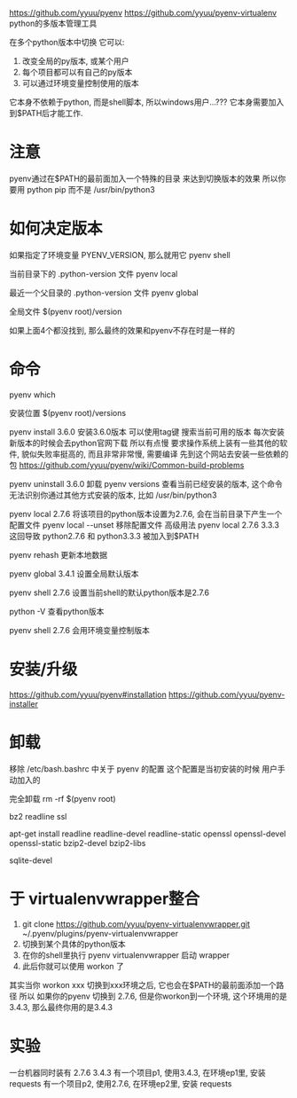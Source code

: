 https://github.com/yyuu/pyenv
https://github.com/yyuu/pyenv-virtualenv
python的多版本管理工具

在多个python版本中切换
它可以:
1. 改变全局的py版本, 或某个用户
2. 每个项目都可以有自己的py版本
3. 可以通过环境变量控制使用的版本

它本身不依赖于python, 而是shell脚本, 所以windows用户...???
它本身需要加入到$PATH后才能工作.

# 注意 #
pyenv通过在$PATH的最前面加入一个特殊的目录 来达到切换版本的效果
所以你要用 python pip 而不是 /usr/bin/python3

# 如何决定版本 #
如果指定了环境变量 PYENV_VERSION, 那么就用它
pyenv shell

当前目录下的 .python-version 文件
pyenv local

最近一个父目录的 .python-version 文件
pyenv global

全局文件 $(pyenv root)/version

如果上面4个都没找到, 那么最终的效果和pyenv不存在时是一样的

# 命令 #
pyenv which

安装位置
$(pyenv root)/versions

pyenv install 3.6.0 安装3.6.0版本 可以使用tag键 搜索当前可用的版本
每次安装新版本的时候会去python官网下载 所以有点慢
要求操作系统上装有一些其他的软件, 貌似失败率挺高的, 而且非常非常慢, 需要编译
先到这个网站去安装一些依赖的包 https://github.com/yyuu/pyenv/wiki/Common-build-problems


pyenv uninstall 3.6.0 卸载
pyenv versions 查看当前已经安装的版本, 这个命令无法识别你通过其他方式安装的版本, 比如 /usr/bin/python3

pyenv local 2.7.6 将该项目的python版本设置为2.7.6, 会在当前目录下产生一个配置文件
pyenv local --unset 移除配置文件
高级用法
pyenv local 2.7.6 3.3.3
这回导致 python2.7.6 和 python3.3.3 被加入到$PATH

pyenv rehash 更新本地数据

pyenv global 3.4.1 设置全局默认版本

pyenv shell 2.7.6 设置当前shell的默认python版本是2.7.6

python -V 查看python版本

pyenv shell 2.7.6 会用环境变量控制版本

# 安装/升级 #
https://github.com/yyuu/pyenv#installation
https://github.com/yyuu/pyenv-installer

# 卸载 #
移除 /etc/bash.bashrc 中关于 pyenv 的配置
这个配置是当初安装的时候 用户手动加入的

完全卸载
rm -rf $(pyenv root)

bz2
readline
ssl


apt-get install readline readline-devel readline-static openssl openssl-devel openssl-static bzip2-devel bzip2-libs

sqlite-devel

# 于 virtualenvwrapper整合 #
1. git clone https://github.com/yyuu/pyenv-virtualenvwrapper.git ~/.pyenv/plugins/pyenv-virtualenvwrapper
2. 切换到某个具体的python版本
3. 在你的shell里执行 pyenv virtualenvwrapper 启动 wrapper
4. 此后你就可以使用 workon 了

其实当你 workon xxx 切换到xxx环境之后, 它也会在$PATH的最前面添加一个路径
所以
如果你的pyenv 切换到 2.7.6, 但是你workon到一个环境, 这个环境用的是3.4.3, 那么最终你用的是3.4.3

# 实验 #
一台机器同时装有 2.7.6 3.4.3
有一个项目p1, 使用3.4.3, 在环境ep1里, 安装 requests
有一个项目p2, 使用2.7.6, 在环境ep2里, 安装 requests
